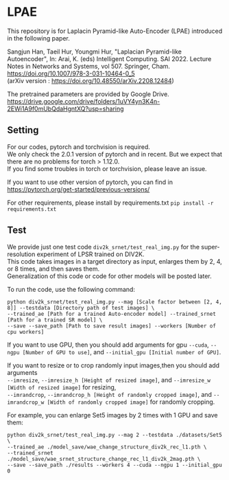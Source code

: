 # LPAE
This repository is for Laplacin Pyramid-like Auto-Encoder (LPAE) introduced in the following paper.

Sangjun Han, Taeil Hur, Youngmi Hur, "Laplacian Pyramid-like Autoencoder", In: Arai, K. (eds) Intelligent Computing. SAI 2022. Lecture Notes in Networks and Systems, vol 507. Springer, Cham. https://doi.org/10.1007/978-3-031-10464-0_5  
(arXiv version : https://doi.org/10.48550/arXiv.2208.12484)

The pretrained parameters are provided by Google Drive. 
https://drive.google.com/drive/folders/1uVY4yn3K4n-2EWi1A9f0mUbQdaHgntXQ?usp=sharing

## Setting
For our codes, pytorch and torchvision is required.  
We only check the 2.0.1 version of pytorch and  in recent. But we expect that there are no problems for torch > 1.12.0.  
If you find some troubles in torch or torchvision, please leave an issue.

If you want to use other version of pytorch, you can find in https://pytorch.org/get-started/previous-versions/

For other requirements, please install by requirements.txt
```pip install -r requirements.txt```

## Test
We provide just one test code `div2k_srnet/test_real_img.py` for the super-resolution experiment of LPSR trained on DIV2K.  
This code takes images in a target directory as input, enlarges them by 2, 4, or 8 times, and then saves them.  
Generalization of this code or code for other models will be posted later.  

To run the code, use the following command:
```
python div2k_srnet/test_real_img.py --mag [Scale factor between [2, 4, 8]] --testdata [Directory path of test images] \
--trained_ae [Path for a trained Auto-encoder model] --trained_srnet [Path for a trained SR model] \
--save --save_path [Path to save result images] --workers [Number of cpu workers]
```

If you want to use GPU, then you should add arguments for gpu `--cuda`, `--ngpu [Number of GPU to use]`, and `--initial_gpu [Initial number of GPU]`. 

If you want to resize or to crop randomly input images,then you should add arguments  
`--imresize`, `--imresize_h [Height of resized image]`, and `--imresize_w [Width of resized image]` for resizing,  
`--imrandcrop`, `--imrandcrop_h [Height of randomly cropped image]`, and `--imrandcrop_w [Width of randomly cropped image]` for randomly cropping.

For example, you can enlarge Set5 images by 2 times with 1 GPU and save them:
```
python div2k_srnet/test_real_img.py --mag 2 --testdata ./datasets/Set5 \
--trained_ae ./model_save/wae_change_structure_div2k_rec_l1.pth \
--trained_srnet ./model_save/wae_srnet_structure_change_rec_l1_div2k_2mag.pth \
--save --save_path ./results --workers 4 --cuda --ngpu 1 --initial_gpu 0
```


